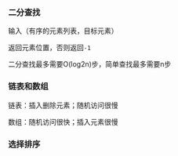 ### 二分查找

输入（有序的元素列表，目标元素）

返回元素位置，否则返回`-1`

二分查找最多需要O(log2n)步，简单查找最多需要n步

### 链表和数组

链表：插入删除元素；随机访问很慢

数组：随机访问很快；插入元素很慢

### 选择排序

